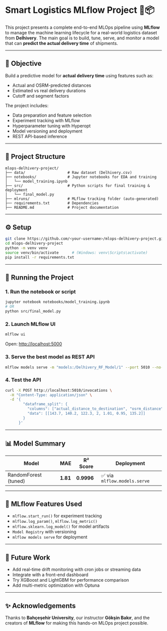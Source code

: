 # Smart Logistics MLflow Project 🚚📦

This project presents a complete end-to-end MLOps pipeline using **MLflow** to manage the machine learning lifecycle for a real-world logistics dataset from **Delhivery**. The main goal is to build, tune, serve, and monitor a model that can **predict the actual delivery time** of shipments.

---

## 🎯 Objective

Build a predictive model for **actual delivery time** using features such as:

- Actual and OSRM-predicted distances
- Estimated vs real delivery durations
- Cutoff and segment factors

The project includes:

- Data preparation and feature selection  
- Experiment tracking with MLflow  
- Hyperparameter tuning with Hyperopt  
- Model versioning and deployment  
- REST API-based inference

---

## 📁 Project Structure

```
mlops-delhivery-project/
├── data/                   # Raw dataset (Delhivery.csv)
├── notebooks/              # Jupyter notebooks for EDA and training
│   └── model_training.ipynb
├── src/                    # Python scripts for final training & deployment
│   └── final_model.py
├── mlruns/                 # MLflow tracking folder (auto-generated)
├── requirements.txt        # Dependencies
├── README.md               # Project documentation
```

---

## ⚙️ Setup

```bash
git clone https://github.com/<your-username>/mlops-delhivery-project.git
cd mlops-delhivery-project
python -m venv venv
source venv/bin/activate      # (Windows: venv\Scripts\activate)
pip install -r requirements.txt
```

---

## 🚀 Running the Project

### 1. Run the notebook or script
```bash
jupyter notebook notebooks/model_training.ipynb
# OR
python src/final_model.py
```

### 2. Launch MLflow UI
```bash
mlflow ui
```
Open: [http://localhost:5000](http://localhost:5000)

### 3. Serve the best model as REST API
```bash
mlflow models serve -m "models:/Delhivery_RF_Model/1" --port 5010 --no-conda
```

### 4. Test the API
```bash
curl -X POST http://localhost:5010/invocations \
  -H "Content-Type: application/json" \
  -d '{
        "dataframe_split": {
          "columns": ["actual_distance_to_destination", "osrm_distance", "osrm_time", "cutoff_factor", "factor", "segment_factor", "segment_osrm_distance"],
          "data": [[143.7, 140.2, 122.3, 2, 1.01, 0.95, 135.2]]
        }
      }'
```

---

## 📊 Model Summary

| Model              | MAE   | R² Score | Deployment |
|-------------------|-------|----------|------------|
| RandomForest (tuned) | **1.81** | **0.9996** | ✅ via `mlflow.models.serve` |

---

## 🧪 MLflow Features Used

- `mlflow.start_run()` for experiment tracking  
- `mlflow.log_param()`, `mlflow.log_metric()`  
- `mlflow.sklearn.log_model()` for model artifacts  
- `Model Registry` with versioning  
- `mlflow models serve` for deployment  

---

## 🧠 Future Work

- Add real-time drift monitoring with cron jobs or streaming data  
- Integrate with a front-end dashboard  
- Try XGBoost and LightGBM for performance comparison  
- Add multi-metric optimization with Optuna

---

## ✨ Acknowledgements

Thanks to **Bahçeşehir University**, our instructor **Gökşin Bakır**, and the creators of **MLflow** for making this hands-on MLOps project possible.
